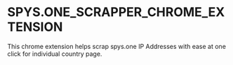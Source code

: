 # SPYS.ONE_SCRAPPER_CHROME_EXTENSION
This chrome extension helps scrap spys.one IP Addresses with ease at one click for individual country page.
